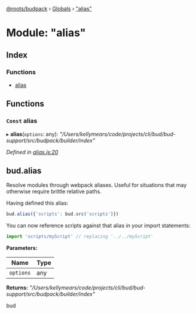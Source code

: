 [@roots/budpack](../README.md) › [Globals](../globals.md) › ["alias"](_alias_.md)

# Module: "alias"

## Index

### Functions

* [alias](_alias_.md#const-alias)

## Functions

### `Const` alias

▸ **alias**(`options`: any): *"/Users/kellymears/code/projects/cli/bud/bud-support/src/budpack/builder/index"*

*Defined in [alias.js:20](https://github.com/roots/bud-support/blob/91a13d1/src/budpack/builder/api/alias.js#L20)*

## bud.alias

Resolve modules through webpack aliases. Useful for situations that may otherwise require brittle relative paths.

Having defined this alias:

```js
bud.alias({'scripts': bud.src('scripts')})
```

You can now reference scripts against that alias in your import statements:

```js
import 'scripts/myScript' // replacing '../../myScript'
```

**Parameters:**

Name | Type |
------ | ------ |
`options` | any |

**Returns:** *"/Users/kellymears/code/projects/cli/bud/bud-support/src/budpack/builder/index"*

bud
